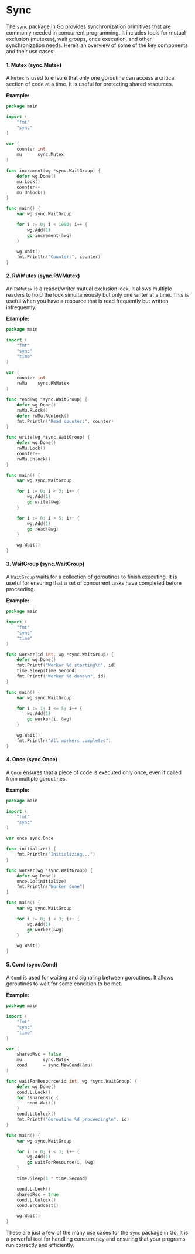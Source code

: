 # Sync

The `sync` package in Go provides synchronization primitives that are commonly needed in concurrent programming. It includes tools for mutual exclusion (mutexes), wait groups, once execution, and other synchronization needs. Here’s an overview of some of the key components and their use cases:

#### 1. **Mutex (sync.Mutex)**

A `Mutex` is used to ensure that only one goroutine can access a critical section of code at a time. It is useful for protecting shared resources.

**Example:**

```go
package main

import (
	"fmt"
	"sync"
)

var (
	counter int
	mu      sync.Mutex
)

func increment(wg *sync.WaitGroup) {
	defer wg.Done()
	mu.Lock()
	counter++
	mu.Unlock()
}

func main() {
	var wg sync.WaitGroup

	for i := 0; i < 1000; i++ {
		wg.Add(1)
		go increment(&wg)
	}

	wg.Wait()
	fmt.Println("Counter:", counter)
}
```

#### 2. **RWMutex (sync.RWMutex)**

An `RWMutex` is a reader/writer mutual exclusion lock. It allows multiple readers to hold the lock simultaneously but only one writer at a time. This is useful when you have a resource that is read frequently but written infrequently.

**Example:**

```go
package main

import (
	"fmt"
	"sync"
	"time"
)

var (
	counter int
	rwMu    sync.RWMutex
)

func read(wg *sync.WaitGroup) {
	defer wg.Done()
	rwMu.RLock()
	defer rwMu.RUnlock()
	fmt.Println("Read counter:", counter)
}

func write(wg *sync.WaitGroup) {
	defer wg.Done()
	rwMu.Lock()
	counter++
	rwMu.Unlock()
}

func main() {
	var wg sync.WaitGroup

	for i := 0; i < 3; i++ {
		wg.Add(1)
		go write(&wg)
	}

	for i := 0; i < 5; i++ {
		wg.Add(1)
		go read(&wg)
	}

	wg.Wait()
}
```

#### 3. **WaitGroup (sync.WaitGroup)**

A `WaitGroup` waits for a collection of goroutines to finish executing. It is useful for ensuring that a set of concurrent tasks have completed before proceeding.

**Example:**

```go
package main

import (
	"fmt"
	"sync"
	"time"
)

func worker(id int, wg *sync.WaitGroup) {
	defer wg.Done()
	fmt.Printf("Worker %d starting\n", id)
	time.Sleep(time.Second)
	fmt.Printf("Worker %d done\n", id)
}

func main() {
	var wg sync.WaitGroup

	for i := 1; i <= 5; i++ {
		wg.Add(1)
		go worker(i, &wg)
	}

	wg.Wait()
	fmt.Println("All workers completed")
}
```

#### 4. **Once (sync.Once)**

A `Once` ensures that a piece of code is executed only once, even if called from multiple goroutines.

**Example:**

```go
package main

import (
	"fmt"
	"sync"
)

var once sync.Once

func initialize() {
	fmt.Println("Initializing...")
}

func worker(wg *sync.WaitGroup) {
	defer wg.Done()
	once.Do(initialize)
	fmt.Println("Worker done")
}

func main() {
	var wg sync.WaitGroup

	for i := 0; i < 3; i++ {
		wg.Add(1)
		go worker(&wg)
	}

	wg.Wait()
}
```

#### 5. **Cond (sync.Cond)**

A `Cond` is used for waiting and signaling between goroutines. It allows goroutines to wait for some condition to be met.

**Example:**

```go
package main

import (
	"fmt"
	"sync"
	"time"
)

var (
	sharedRsc = false
	mu        sync.Mutex
	cond      = sync.NewCond(&mu)
)

func waitForResource(id int, wg *sync.WaitGroup) {
	defer wg.Done()
	cond.L.Lock()
	for !sharedRsc {
		cond.Wait()
	}
	cond.L.Unlock()
	fmt.Printf("Goroutine %d proceeding\n", id)
}

func main() {
	var wg sync.WaitGroup

	for i := 0; i < 3; i++ {
		wg.Add(1)
		go waitForResource(i, &wg)
	}

	time.Sleep(1 * time.Second)

	cond.L.Lock()
	sharedRsc = true
	cond.L.Unlock()
	cond.Broadcast()

	wg.Wait()
}
```

These are just a few of the many use cases for the `sync` package in Go. It is a powerful tool for handling concurrency and ensuring that your programs run correctly and efficiently.
